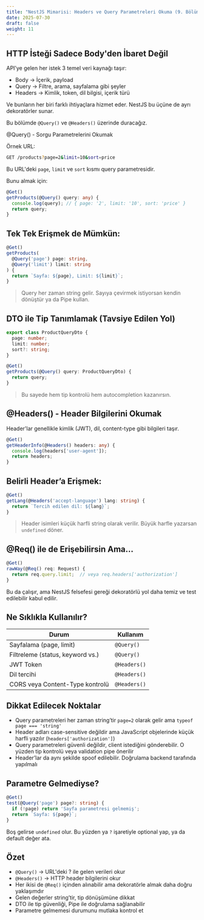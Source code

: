 ```yaml
---
title: "NestJS Mimarisi: Headers ve Query Parametreleri Okuma (9. Bölüm)"
date: 2025-07-30
draft: false
weight: 11
---
```



## HTTP İsteği Sadece Body'den İbaret Değil

API’ye gelen her istek 3 temel veri kaynağı taşır:

- Body -> İçerik, payload
- Query -> Filtre, arama, sayfalama gibi şeyler
- Headers -> Kimlik, token, dil bilgisi, içerik türü

Ve bunların her biri farklı ihtiyaçlara hizmet eder. NestJS bu üçüne de ayrı dekoratörler sunar.

Bu bölümde `@Query()` ve `@Headers()` üzerinde duracağız.

@Query() - Sorgu Parametrelerini Okumak

Örnek URL:
```bash
GET /products?page=2&limit=10&sort=price
```
Bu URL'deki `page`, `limit` ve `sort` kısmı query parametresidir.

Bunu almak için:
```ts
@Get()
getProducts(@Query() query: any) {
  console.log(query); // { page: '2', limit: '10', sort: 'price' }
  return query;
}
```

## Tek Tek Erişmek de Mümkün:

```ts
@Get()
getProducts(
  @Query('page') page: string,
  @Query('limit') limit: string
) {
  return `Sayfa: ${page}, Limit: ${limit}`;
}
```

> Query her zaman string gelir. Sayıya çevirmek istiyorsan kendin dönüştür ya da Pipe kullan.


## DTO ile Tip Tanımlamak (Tavsiye Edilen Yol)

```ts
export class ProductQueryDto {
  page: number;
  limit: number;
  sort?: string;
}
```
```ts
@Get()
getProducts(@Query() query: ProductQueryDto) {
  return query;
}
```
> Bu sayede hem tip kontrolü hem autocompletion kazanırsın.


## @Headers() - Header Bilgilerini Okumak

Header'lar genellikle kimlik (JWT), dil, content-type gibi bilgileri taşır.
```ts
@Get()
getHeaderInfo(@Headers() headers: any) {
  console.log(headers['user-agent']);
  return headers;
}
```

## Belirli Header’a Erişmek:
```ts
@Get()
getLang(@Headers('accept-language') lang: string) {
  return `Tercih edilen dil: ${lang}`;
}
```
> Header isimleri küçük harfli string olarak verilir. Büyük harfle yazarsan `undefined` döner.

## @Req() ile de Erişebilirsin Ama...
```ts
@Get()
rawWay(@Req() req: Request) {
  return req.query.limit;  // veya req.headers['authorization']
}
```
Bu da çalışır, ama NestJS felsefesi gereği dekoratörlü yol daha temiz ve test edilebilir kabul edilir.

## Ne Sıklıkla Kullanılır?

| Durum                            | Kullanım      |
| -------------------------------- | ------------- |
| Sayfalama (page, limit)          |  `@Query()`   |
| Filtreleme (status, keyword vs.) |  `@Query()`   |
| JWT Token                        |  `@Headers()` |
| Dil tercihi                      |  `@Headers()` |
| CORS veya Content-Type kontrolü  |  `@Headers()` |


## Dikkat Edilecek Noktalar

- Query parametreleri her zaman string’tir
`page=2` olarak gelir ama `typeof page === 'string'`
- Header adları case-sensitive değildir ama JavaScript objelerinde küçük harfli yazılır (`headers['authorization']`)
- Query parametreleri güvenli değildir, client istediğini gönderebilir. O yüzden tip kontrolü veya validation pipe önerilir
- Header’lar da aynı şekilde spoof edilebilir. Doğrulama backend tarafında yapılmalı

## Parametre Gelmediyse?

```ts
@Get()
test(@Query('page') page?: string) {
  if (!page) return 'Sayfa parametresi gelmemiş';
  return `Sayfa: ${page}`;
}
```
Boş gelirse `undefined` olur. Bu yüzden ya `?` işaretiyle optional yap, ya da default değer ata.


## Özet

- `@Query()` -> URL'deki ? ile gelen verileri okur
- `@Headers()` -> HTTP header bilgilerini okur
- Her ikisi de `@Req()` içinden alınabilir ama dekoratörle almak daha doğru yaklaşımdır
- Gelen değerler string’tir, tip dönüşümüne dikkat
- DTO ile tip güvenliği, Pipe ile doğrulama sağlanabilir
- Parametre gelmemesi durumunu mutlaka kontrol et